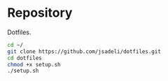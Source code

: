 # Repository

Dotfiles.

```sh
cd ~/
git clone https://github.com/jsadeli/dotfiles.git
cd dotfiles
chmod +x setup.sh
./setup.sh
```
